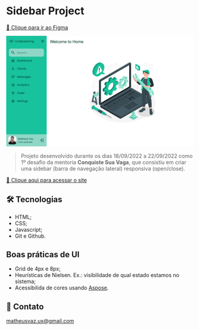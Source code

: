 # Sidebar Project

[🔗 Clique para ir ao Figma](https://www.figma.com/file/mq5klvRrjSZSs7eFqfn9sU/Sidebar-Responsiva?node-id=72%3A2)

![preview](./github/sidebar-preview.png)

> Projeto desenvolvido durante os dias 18/09/2022 a 22/09/2022 como 1º desafio da mentoria **Conquiste Sua Vaga**, que consistiu em criar uma sidebar (barra de navegação lateral) responsiva (open/close).

[🔗 Clique aqui para acessar o site](https://matheusvaz-dev.github.io/sidebar/)

## 🛠️ Tecnologias

- HTML;
- CSS;
- Javascript;
- Git e Github.

## Boas práticas de UI

- Grid de 4px e 8px;
- Heurísticas de Nielsen. Ex.: visibilidade de qual estado estamos no sistema;
- Acessibilida de cores usando [Aspose](https://products.aspose.app/html/pt/contrast-checker).

## 📧 Contato

matheusvaz.ux@gmail.com
